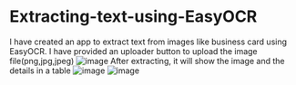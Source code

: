 # Extracting-text-using-EasyOCR
I have created an app to extract text from images like business card using EasyOCR.
I have provided an uploader button to upload the image file(png,jpg,jpeg)
![image](https://user-images.githubusercontent.com/121443485/223408584-fe138d74-699d-4fb7-948b-4a045951e19a.png)
After extracting, it will show the image and the details in a table
![image](https://user-images.githubusercontent.com/121443485/223408787-6b777862-3aff-42c6-818f-c4767b534d26.png)
![image](https://user-images.githubusercontent.com/121443485/223408820-5775293d-5a6d-4b37-8a42-551b8ff4bc18.png)
